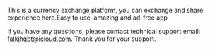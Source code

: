 

This is a currency exchange platform, you can exchange and share experience here.Easy to use, amazing and ad-free app

If you have any questions, please contact technical support email: falkjhgbt@icloud.com. Thank you for your support.
